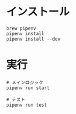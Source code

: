 # インストール
```
brew pipenv
pipenv install
pipenv install --dev
```

# 実行
```
# メインロジック
pipenv run start

# テスト
pipenv run test
```

